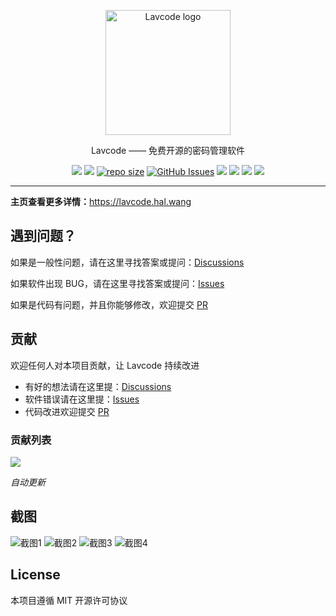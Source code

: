 ﻿<p align="center">
  <a href="https://lavcode.hal.wang" target="blank"><img src="https://lavcode.hal.wang/logo.png" alt="Lavcode logo" width="200"/></a>
</p>

<p align="center">Lavcode —— 免费开源的密码管理软件 </p>
<p align="center">
    <a href="https://github.com/hal-wang/Lavcode/releases" ><img src="https://img.shields.io/github/license/hal-wang/Lavcode" /></a>
    <a href="https://github.com/hal-wang/Lavcode/blob/main/LICENSE" ><img src="https://img.shields.io/github/v/release/hal-wang/Lavcode" /></a>
    <a href="https://github.com/hal-wang/Lavcode"><img src="https://img.shields.io/github/repo-size/hal-wang/Lavcode" alt="repo size" /></a>
    <a href="https://github.com/hal-wang/Lavcode" ><img src="https://img.shields.io/github/issues/hal-wang/Lavcode" alt="GitHub Issues" /></a>
    <a href="https://github.com/hal-wang/Lavcode/pulls" ><img src="https://img.shields.io/github/issues-pr/hal-wang/Lavcode" /></a>
    <a href="https://github.com/hal-wang/Lavcode/pulls"><img src="https://img.shields.io/badge/PRs-welcome-brightgreen.svg" ></a>
    <a href="https://gitpod.io/#https://github.com/hal-wang/Lavcode"><img src="https://img.shields.io/badge/Gitpod-Ready--to--Code-blue?logo=gitpod" ></a>
    <a href="https://paypal.me/ihalwang" ><img src="https://img.shields.io/badge/Donate-PayPal-ff3f59.svg"/></a>
</p>

---

**主页查看更多详情：**<https://lavcode.hal.wang>

## 遇到问题？

如果是一般性问题，请在这里寻找答案或提问：[Discussions](https://github.com/hal-wang/Lavcode/discussions)

如果软件出现 BUG，请在这里寻找答案或提问：[Issues](https://github.com/hal-wang/Lavcode/issues)

如果是代码有问题，并且你能够修改，欢迎提交 [PR](https://github.com/hal-wang/Lavcode/pulls)

## 贡献

欢迎任何人对本项目贡献，让 Lavcode 持续改进

- 有好的想法请在这里提：[Discussions](https://github.com/hal-wang/Lavcode/discussions)
- 软件错误请在这里提：[Issues](https://github.com/hal-wang/Lavcode/issues)
- 代码改进欢迎提交 [PR](https://github.com/hal-wang/Lavcode/pulls)

### 贡献列表

<a href="https://github.com/hal-wang/Lavcode/graphs/contributors">
  <img src="https://contrib.rocks/image?repo=hal-wang/Lavcode" />
</a>

_自动更新_

## 截图

![截图1](https://lavcode.hal.wang/screenshots/1.png)
![截图2](https://lavcode.hal.wang/screenshots/2.png)
![截图3](https://lavcode.hal.wang/screenshots/3.png)
![截图4](https://lavcode.hal.wang/screenshots/4.png)

## License

本项目遵循 MIT 开源许可协议
